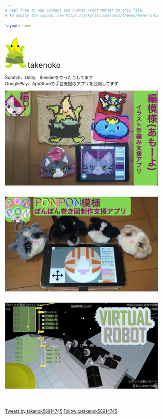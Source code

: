 ```yaml
---
# Feel free to add content and custom Front Matter to this file.
# To modify the layout, see https://jekyllrb.com/docs/themes/#overriding-theme-defaults

layout: home
---
```

<!-- <body background="images/takenoko.gif"> -->
<link rel="stylesheet" type="text/css" href="my_css.css">




<p class ="heading"><img class="takenoko_upper_body" src="images/takenoko.png" height="100">       <span style="font-size : 180%">takenoko<span>　<p>
<p src="images/takenoko.png" height="100">
<p class ="text">Scratch、Unity、Blenderをやったりしてます<br>
GooglePlay、AppStoreで手芸支援のアプリを公開してます </p>

<!-- 
<table border="0" cellspacing="0" cellpadding="0"><tr><td align="center"><a href="http://www.rays-counter.com/"><img src="http://www.rays-counter.com/d461_f6_022/5ee1dcb34a1ce/" alt="アクセスカウンター" border="0"></a></td></tr><tr><td align="center"><img src="http://www.rays-counter.com/images/counter_01.gif" border="0"><img src="http://www.rays-counter.com/images/counter_02.gif" border="0"><img src="http://www.rays-counter.com/images/counter_03.gif" border="0"><img src="http://www.rays-counter.com/images/counter_04.gif" border="0" ><img src="http://www.rays-counter.com/images/counter_05.gif" border="0"></td></tr></table>
 -->


<a href="amo-yo.html"><img src="images/thumbnail/amo-yo.jpeg">
<br><br><br>
<a href="pomo-yo.html"><img src="images/thumbnail/pomo-yo.jpeg">
<br><br><br>
<a href="VirtualRobot.html"><img src="images/thumbnail/virtualrobot.png">


<br><br>

<!-- <iframe src="https://scratch.mit.edu/projects/356630829/embed" allowtransparency="true" width="485" height="402" frameborder="0" scrolling="no" allowfullscreen></iframe> -->
<a class="twitter-timeline" data-lang="ja" data-theme="dark" data-width="500" data-height="600" href="https://twitter.com/takenok58914745?ref_src=twsrc%5Etfw">Tweets by takenok58914745</a> <script async src="https://platform.twitter.com/widgets.js" charset="utf-8"></script>
<a href="https://twitter.com/takenok58914745?ref_src=twsrc%5Etfw" class="twitter-follow-button" data-show-count="false">Follow @takenok58914745</a><script async src="https://platform.twitter.com/widgets.js" charset="utf-8"></script>